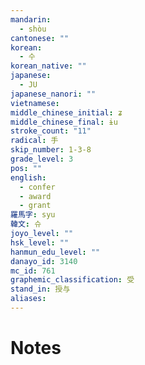 ```yaml
---
mandarin:
  - shòu
cantonese: ""
korean:
  - 수
korean_native: ""
japanese:
  - JU
japanese_nanori: ""
vietnamese:
middle_chinese_initial: ʑ
middle_chinese_final: ɨu
stroke_count: "11"
radical: 手
skip_number: 1-3-8
grade_level: 3
pos: ""
english:
  - confer
  - award
  - grant
羅馬字: syu
韓文: 슈
joyo_level: ""
hsk_level: ""
hanmun_edu_level: ""
danayo_id: 3140
mc_id: 761
graphemic_classification: 受
stand_in: 授与
aliases:
---
```


# Notes
